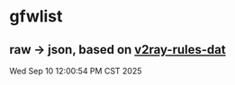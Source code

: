 # gfwlist
## raw -> json, based on [v2ray-rules-dat](https://github.com/Loyalsoldier/v2ray-rules-dat)
Wed Sep 10 12:00:54 PM CST 2025


